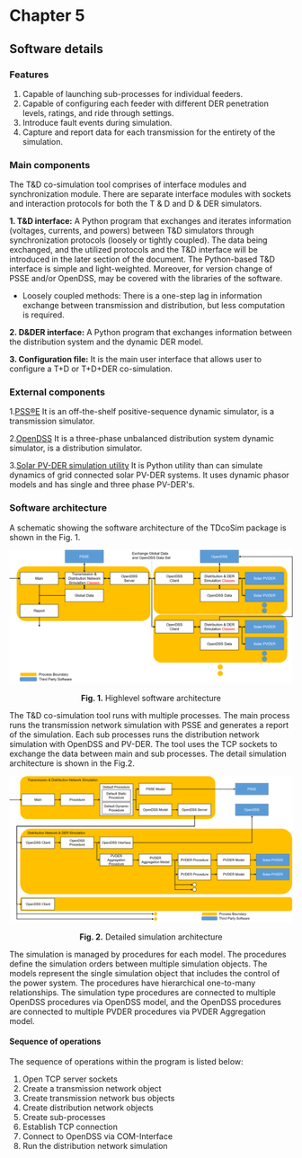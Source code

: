 # Chapter 5
## Software details

### Features
1. Capable of launching sub-processes for individual feeders.
2. Capable of configuring each feeder with different DER penetration levels, ratings, and ride through settings.
3. Introduce fault events during simulation.
4. Capture and report data for each transmission for the entirety of the simulation.

### Main components
The T&D co-simulation tool comprises of interface modules and  synchronization module. There are separate interface modules with sockets and interaction protocols for both the T & D and D & DER simulators.

**1. T&D interface:**
A Python program that exchanges and iterates information (voltages, currents, and powers) between T&D simulators through synchronization protocols (loosely or tightly coupled). The data being exchanged, and the utilized protocols and the T&D interface will be introduced in the later section of the document. The Python-based T&D interface is simple and light-weighted. Moreover, for version change of PSSE and/or OpenDSS, may be covered with the libraries  of the software. 

  * Loosely coupled methods: There is a one-step lag in information exchange between transmission and distribution, but less computation is required. 

**2. D&DER interface:**
A Python program that exchanges information between the distribution system and the dynamic DER model.

**3. Configuration file:**
It is the main user interface that allows user to configure a T+D or T+D+DER co-simulation. 

### External components
1.[PSS®E](https://new.siemens.com/global/en/products/energy/services/transmission-distribution-smart-grid/consulting-and-planning/pss-software/pss-e.html)
It is an off-the-shelf positive-sequence dynamic simulator, is a transmission simulator. 

2.[OpenDSS](https://www.epri.com/#/pages/sa/opendss)
It is a three-phase unbalanced distribution system dynamic simulator, is a distribution simulator.

3.[Solar PV-DER simulation utility](https://github.com/sibyjackgrove/SolarPV-DER-simulation-utility)
It is Python utility than can simulate dynamics of grid connected solar PV-DER systems. It uses dynamic phasor models and has single and three phase PV-DER's. 

### Software architecture
A schematic showing the software architecture of the TDcoSim package is shown in the Fig. 1.

![highlevel software architecture](images/highlevel_software_architecture.png)
<p align="center">
  <strong>Fig. 1.</strong> Highlevel software architecture
</p>

The T&D co-simulation tool runs with multiple processes. The main process runs the transmission network simulation with PSSE and generates a report of the simulation. Each sub processes runs the distribution network simulation with OpenDSS and PV-DER. The tool uses the TCP sockets to exchange the data between main and sub processes. The detail simulation architecture is shown in the Fig.2.

![detail simulation architecture](images/simulation_architecture.png)
<p align="center">
  <strong>Fig. 2.</strong> Detailed simulation architecture
</p>

The simulation is managed by procedures for each model. The procedures define the simulation orders between multiple simulation objects. The models represent the single simulation object that includes the control of the power system. The procedures have hierarchical one-to-many relationships. The simulation type procedures are connected to multiple OpenDSS procedures via OpenDSS model, and the OpenDSS procedures are connected to multiple PVDER procedures via PVDER Aggregation model.

#### Sequence of operations

The sequence of operations within the program is listed below:

1. Open TCP server sockets
2. Create a transmission network object
3. Create transmission network bus objects
4. Create distribution network objects
5. Create sub-processes
6. Establish TCP connection
7. Connect to OpenDSS via COM-Interface
8. Run the distribution network simulation